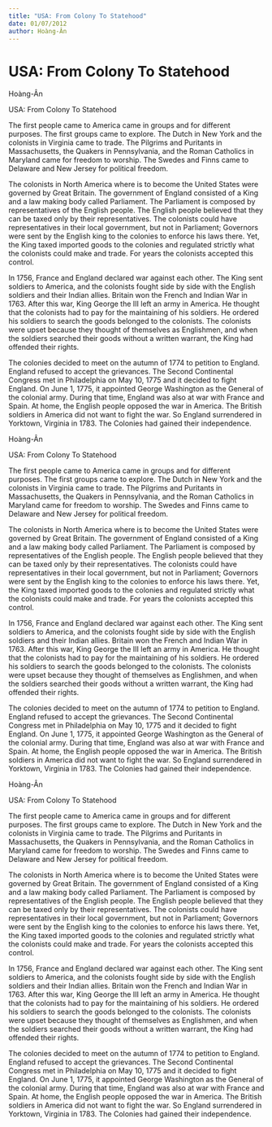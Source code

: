 ```yaml
---
title: "USA: From Colony To Statehood"
date: 01/07/2012
author: Hoàng-Ân
---
```


# USA: From Colony To Statehood

Hoàng-Ân

USA: From Colony To Statehood


   The first people came to America came in groups and for different purposes. The first groups came to explore. The Dutch in New York and the colonists in Virginia came to trade. The Pilgrims and Puritants in Massachusetts, the Quakers in Pennsylvania, and the Roman Catholics in Maryland came for freedom to worship. The Swedes and Finns came to Delaware and New Jersey for political freedom.

   The colonists in North America where is to become the United States were governed by Great Britain. The government of England consisted of a King and a law making body called Parliament. The Parliament is composed by representatives of the English people. The English people believed that they can be taxed o­nly by their representatives. The colonists could have representatives in their local government, but not in Parliament; Governors were sent by the English king to the colonies to enforce his laws there. Yet, the King taxed imported goods to the colonies and regulated strictly what the colonists could make and trade. For years the colonists accepted this control.

   In 1756, France and England declared war against each other. The King sent soldiers to America, and the colonists fought side by side with the English soldiers and their Indian allies. Britain won the French and Indian War in 1763. After this war, King George the III left an army in America. He thought that the colonists had to pay for the maintaining of his soldiers. He ordered his soldiers to search the goods belonged to the colonists. The colonists were upset because they thought of themselves as Englishmen, and when the soldiers searched their goods without a written warrant, the King had offended their rights.

   The colonies decided to meet o­n the autumn of 1774 to petition to England. England refused to accept the grievances. The Second Continental Congress met in Philadelphia o­n May 10, 1775 and it decided to fight England. O­n June 1, 1775, it appointed George Washington as the General of the colonial army. During that time, England was also at war with France and Spain. At home, the English people opposed the war in America. The British soldiers in America did not want to fight the war. So England surrendered in Yorktown, Virginia in 1783. The Colonies had gained their independence.

Hoàng-Ân

USA: From Colony To Statehood


   The first people came to America came in groups and for different purposes. The first groups came to explore. The Dutch in New York and the colonists in Virginia came to trade. The Pilgrims and Puritants in Massachusetts, the Quakers in Pennsylvania, and the Roman Catholics in Maryland came for freedom to worship. The Swedes and Finns came to Delaware and New Jersey for political freedom.

   The colonists in North America where is to become the United States were governed by Great Britain. The government of England consisted of a King and a law making body called Parliament. The Parliament is composed by representatives of the English people. The English people believed that they can be taxed o­nly by their representatives. The colonists could have representatives in their local government, but not in Parliament; Governors were sent by the English king to the colonies to enforce his laws there. Yet, the King taxed imported goods to the colonies and regulated strictly what the colonists could make and trade. For years the colonists accepted this control.

   In 1756, France and England declared war against each other. The King sent soldiers to America, and the colonists fought side by side with the English soldiers and their Indian allies. Britain won the French and Indian War in 1763. After this war, King George the III left an army in America. He thought that the colonists had to pay for the maintaining of his soldiers. He ordered his soldiers to search the goods belonged to the colonists. The colonists were upset because they thought of themselves as Englishmen, and when the soldiers searched their goods without a written warrant, the King had offended their rights.

   The colonies decided to meet o­n the autumn of 1774 to petition to England. England refused to accept the grievances. The Second Continental Congress met in Philadelphia o­n May 10, 1775 and it decided to fight England. O­n June 1, 1775, it appointed George Washington as the General of the colonial army. During that time, England was also at war with France and Spain. At home, the English people opposed the war in America. The British soldiers in America did not want to fight the war. So England surrendered in Yorktown, Virginia in 1783. The Colonies had gained their independence.

Hoàng-Ân

USA: From Colony To Statehood


   The first people came to America came in groups and for different purposes. The first groups came to explore. The Dutch in New York and the colonists in Virginia came to trade. The Pilgrims and Puritants in Massachusetts, the Quakers in Pennsylvania, and the Roman Catholics in Maryland came for freedom to worship. The Swedes and Finns came to Delaware and New Jersey for political freedom.

   The colonists in North America where is to become the United States were governed by Great Britain. The government of England consisted of a King and a law making body called Parliament. The Parliament is composed by representatives of the English people. The English people believed that they can be taxed o­nly by their representatives. The colonists could have representatives in their local government, but not in Parliament; Governors were sent by the English king to the colonies to enforce his laws there. Yet, the King taxed imported goods to the colonies and regulated strictly what the colonists could make and trade. For years the colonists accepted this control.

   In 1756, France and England declared war against each other. The King sent soldiers to America, and the colonists fought side by side with the English soldiers and their Indian allies. Britain won the French and Indian War in 1763. After this war, King George the III left an army in America. He thought that the colonists had to pay for the maintaining of his soldiers. He ordered his soldiers to search the goods belonged to the colonists. The colonists were upset because they thought of themselves as Englishmen, and when the soldiers searched their goods without a written warrant, the King had offended their rights.

   The colonies decided to meet o­n the autumn of 1774 to petition to England. England refused to accept the grievances. The Second Continental Congress met in Philadelphia o­n May 10, 1775 and it decided to fight England. O­n June 1, 1775, it appointed George Washington as the General of the colonial army. During that time, England was also at war with France and Spain. At home, the English people opposed the war in America. The British soldiers in America did not want to fight the war. So England surrendered in Yorktown, Virginia in 1783. The Colonies had gained their independence.
